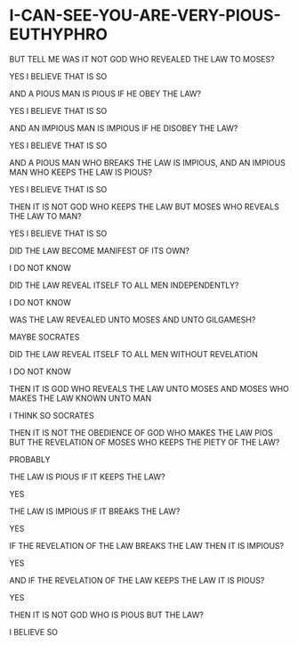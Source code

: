 # I-CAN-SEE-YOU-ARE-VERY-PIOUS-EUTHYPHRO

BUT TELL ME WAS IT NOT GOD WHO REVEALED THE LAW TO MOSES?

YES I BELIEVE THAT IS SO

AND A PIOUS MAN IS PIOUS IF HE OBEY THE LAW?

YES I BELIEVE THAT IS SO

AND AN IMPIOUS MAN IS IMPIOUS IF HE DISOBEY THE LAW?

YES I BELIEVE THAT IS SO

AND A PIOUS MAN WHO BREAKS THE LAW IS IMPIOUS, AND AN IMPIOUS MAN WHO KEEPS THE LAW IS PIOUS?

YES I BELIEVE THAT IS SO

THEN IT IS NOT GOD WHO KEEPS THE LAW BUT MOSES WHO REVEALS THE LAW TO MAN?

YES I BELIEVE THAT IS SO

DID THE LAW BECOME MANIFEST OF ITS OWN?

I DO NOT KNOW

DID THE LAW REVEAL ITSELF TO ALL MEN INDEPENDENTLY?

I DO NOT KNOW

WAS THE LAW REVEALED UNTO MOSES AND UNTO GILGAMESH?

MAYBE SOCRATES

DID THE LAW REVEAL ITSELF TO ALL MEN WITHOUT REVELATION

I DO NOT KNOW

THEN IT IS GOD WHO REVEALS THE LAW UNTO MOSES AND MOSES WHO MAKES THE LAW KNOWN UNTO MAN

I THINK SO SOCRATES

THEN IT IS NOT THE OBEDIENCE OF GOD WHO MAKES THE LAW PIOS BUT THE REVELATION OF MOSES WHO KEEPS THE PIETY OF THE LAW?

PROBABLY

THE LAW IS PIOUS IF IT KEEPS THE LAW?

YES

THE LAW IS IMPIOUS IF IT BREAKS THE LAW?

YES

IF THE REVELATION OF THE LAW BREAKS THE LAW THEN IT IS IMPIOUS?

YES

AND IF THE REVELATION OF THE LAW KEEPS THE LAW IT IS PIOUS?

YES

THEN IT IS NOT GOD WHO IS PIOUS BUT THE LAW?

I BELIEVE SO

